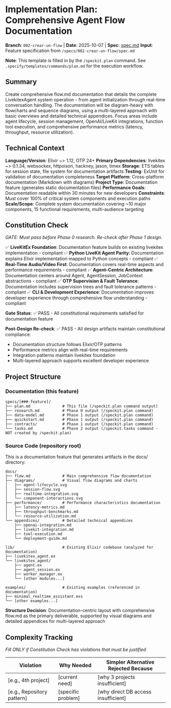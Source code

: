 # Implementation Plan: Comprehensive Agent Flow Documentation

**Branch**: `002-crear-un-flow` | **Date**: 2025-10-07 | **Spec**: [spec.md](./spec.md)
**Input**: Feature specification from `/specs/002-crear-un-flow/spec.md`

**Note**: This template is filled in by the `/speckit.plan` command. See `.specify/templates/commands/plan.md` for the execution workflow.

## Summary

Create comprehensive flow.md documentation that details the complete LivekitexAgent system operation - from agent initialization through real-time conversation handling. The documentation will be diagram-heavy with flowcharts and sequence diagrams, using a multi-layered approach with basic overviews and detailed technical appendices. Focus areas include agent lifecycle, session management, OpenAI/LiveKit integrations, function tool execution, and comprehensive performance metrics (latency, throughput, resource utilization).

## Technical Context

**Language/Version**: Elixir ~> 1.12, OTP 24+
**Primary Dependencies**: livekitex ~> 0.1.34, websockex, httpoison, hackney, jason, timex
**Storage**: ETS tables for session state, file system for documentation artifacts
**Testing**: ExUnit for validation of documentation completeness
**Target Platform**: Cross-platform documentation (Markdown with diagrams)
**Project Type**: Documentation feature (generates static documentation files)
**Performance Goals**: Documentation readable within 30 minutes for new developers
**Constraints**: Must cover 100% of critical system components and execution paths
**Scale/Scope**: Complete system documentation covering ~10 major components, 15 functional requirements, multi-audience targeting

## Constitution Check

*GATE: Must pass before Phase 0 research. Re-check after Phase 1 design.*

✅ **LiveKitEx Foundation**: Documentation feature builds on existing livekitex implementation - compliant
✅ **Python LiveKit Agent Parity**: Documentation explains Elixir implementation mapped to Python concepts - compliant
✅ **Real-Time Audio/Video First**: Documentation covers real-time aspects and performance requirements - compliant
✅ **Agent-Centric Architecture**: Documentation centers around Agent, AgentSession, JobContext abstractions - compliant
✅ **OTP Supervision & Fault Tolerance**: Documentation includes supervision trees and fault tolerance patterns - compliant
✅ **CLI & Development Experience**: Documentation improves developer experience through comprehensive flow understanding - compliant

**Gate Status**: ✅ PASS - All constitutional requirements satisfied for documentation feature

**Post-Design Re-check**: ✅ PASS - All design artifacts maintain constitutional compliance:
- Documentation structure follows Elixir/OTP patterns
- Performance metrics align with real-time requirements
- Integration patterns maintain livekitex foundation
- Multi-layered approach supports excellent developer experience

## Project Structure

### Documentation (this feature)

```
specs/[###-feature]/
├── plan.md              # This file (/speckit.plan command output)
├── research.md          # Phase 0 output (/speckit.plan command)
├── data-model.md        # Phase 1 output (/speckit.plan command)
├── quickstart.md        # Phase 1 output (/speckit.plan command)
├── contracts/           # Phase 1 output (/speckit.plan command)
└── tasks.md             # Phase 2 output (/speckit.tasks command - NOT created by /speckit.plan)
```

### Source Code (repository root)

This is a documentation feature that generates artifacts in the docs/ directory:

```
docs/
├── flow.md              # Main comprehensive flow documentation
├── diagrams/            # Visual flow diagrams and charts
│   ├── agent-lifecycle.svg
│   ├── session-flow.svg
│   ├── realtime-integration.svg
│   └── component-interactions.svg
├── performance/         # Performance characteristics documentation
│   ├── latency-metrics.md
│   ├── throughput-benchmarks.md
│   └── resource-utilization.md
└── appendices/          # Detailed technical appendices
    ├── openai-integration.md
    ├── livekit-integration.md
    ├── tool-execution.md
    └── deployment-guide.md

lib/                     # Existing Elixir codebase (analyzed for documentation)
├── livekitex_agent.ex
└── livekitex_agent/
    ├── agent.ex
    ├── agent_session.ex
    ├── worker_manager.ex
    └── [other modules...]

examples/                # Existing examples (referenced in documentation)
├── minimal_realtime_assistant.exs
└── [other examples...]
```

**Structure Decision**: Documentation-centric layout with comprehensive flow.md as the primary deliverable, supported by visual diagrams and detailed appendices for multi-layered approach

## Complexity Tracking

*Fill ONLY if Constitution Check has violations that must be justified*

| Violation | Why Needed | Simpler Alternative Rejected Because |
|-----------|------------|-------------------------------------|
| [e.g., 4th project] | [current need] | [why 3 projects insufficient] |
| [e.g., Repository pattern] | [specific problem] | [why direct DB access insufficient] |
